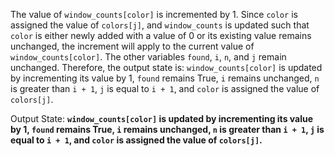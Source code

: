 The value of `window_counts[color]` is incremented by 1. Since `color` is assigned the value of `colors[j]`, and `window_counts` is updated such that `color` is either newly added with a value of 0 or its existing value remains unchanged, the increment will apply to the current value of `window_counts[color]`. The other variables `found`, `i`, `n`, and `j` remain unchanged. Therefore, the output state is: `window_counts[color]` is updated by incrementing its value by 1, `found` remains True, `i` remains unchanged, `n` is greater than `i + 1`, `j` is equal to `i + 1`, and `color` is assigned the value of `colors[j]`.

Output State: **`window_counts[color]` is updated by incrementing its value by 1, `found` remains True, `i` remains unchanged, `n` is greater than `i + 1`, `j` is equal to `i + 1`, and `color` is assigned the value of `colors[j]`.**